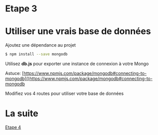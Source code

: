 
Etape 3
=======

# Utiliser une vrais base de données

Ajoutez une dépendance au projet
```sh
$ npm install --save mongodb
```

Utilisez __db.js__ pour exporter une instance de connexion à votre Mongo

Astuce: [https://www.npmjs.com/package/mongodb#connecting-to-mongodb]()https://www.npmjs.com/package/mongodb#connecting-to-mongodb


Modifiez vos 4 routes pour utiliser votre base de données

# La suite

[Etape 4](../step-04/README.md)